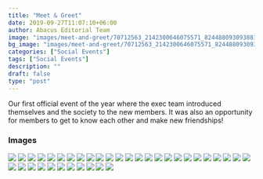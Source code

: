 ```yaml
---
title: "Meet & Greet"
date: 2019-09-27T11:07:10+06:00
author: Abacus Editorial Team
image: "images/meet-and-greet/70712563_2142300646075571_8244880930938814464_o_2142300642742238.jpg"
bg_image: "images/meet-and-greet/70712563_2142300646075571_8244880930938814464_o_2142300642742238.jpg"
categories: ["Social Events"]
tags: ["Social Events"]
description: ""
draft: false
type: "post"
---
```


Our first official event of the year where the exec team introduced themselves and the society to the new members. It was also an opportunity for members to get to know each other and make new friendships!

### Images

![](/images/meet-and-greet/68668910_2142301732742129_3167265654671671296_o_2142301729408796.jpg)
![](/images/meet-and-greet/70133400_2142301856075450_4338948130478227456_o_2142301842742118.jpg)
![](/images/meet-and-greet/70246188_2142301366075499_589106892664471552_o_2142301359408833.jpg)
![](/images/meet-and-greet/70307410_2142301322742170_2039122099863289856_o_2142301319408837.jpg)
![](/images/meet-and-greet/70776119_2142300886075547_3259700416102793216_o_2142300872742215.jpg)
![](/images/meet-and-greet/70859253_2142300752742227_6347140869467930624_o_2142300749408894.jpg)
![](/images/meet-and-greet/70883721_2142301306075505_1269231074408398848_o_2142301299408839.jpg)
![](/images/meet-and-greet/70894517_2142301922742110_6254693613976944640_o_2142301919408777.jpg)
![](/images/meet-and-greet/70910318_2142301542742148_9018062438213353472_o_2142301539408815.jpg)
![](/images/meet-and-greet/70910924_2142300916075544_4986219587684007936_o_2142300912742211.jpg)
![](/images/meet-and-greet/70928075_2142301599408809_3594642603162730496_o_2142301596075476.jpg)
![](/images/meet-and-greet/70934290_2142301559408813_3373045260174229504_o_2142301552742147.jpg)
![](/images/meet-and-greet/70968953_2142300726075563_8320831637952659456_o_2142300719408897.jpg)
![](/images/meet-and-greet/70983835_2142300659408903_485556755871301632_o_2142300652742237.jpg)
![](/images/meet-and-greet/70993991_2142301499408819_4556640944467738624_o_2142301496075486.jpg)
![](/images/meet-and-greet/71023992_2142301432742159_6858929481696935936_o_2142301429408826.jpg)
![](/images/meet-and-greet/71049754_2142301812742121_7857100123468201984_o_2142301806075455.jpg)
![](/images/meet-and-greet/71081873_2142300669408902_6236379388095496192_o_2142300666075569.jpg)
![](/images/meet-and-greet/71089856_2142301962742106_8953206688287031296_o_2142301959408773.jpg)
![](/images/meet-and-greet/71092913_2142301422742160_6589247746446721024_o_2142301419408827.jpg)
![](/images/meet-and-greet/71145223_2142302099408759_3321203725011255296_o_2142302089408760.jpg)
![](/images/meet-and-greet/71150690_2142301932742109_254572173446873088_o_2142301929408776.jpg)
![](/images/meet-and-greet/71183856_2142301016075534_3203143633914036224_o_2142301012742201.jpg)
![](/images/meet-and-greet/71186894_2142300786075557_5619205936418652160_o_2142300779408891.jpg)
![](/images/meet-and-greet/71201025_2142300932742209_1081007242217521152_o_2142300929408876.jpg)
![](/images/meet-and-greet/71214677_2142301716075464_4968311781672878080_o_2142301709408798.jpg)
![](/images/meet-and-greet/71278871_2142301889408780_5710038370105688064_o_2142301886075447.jpg)
![](/images/meet-and-greet/71329623_2142301256075510_770895498046341120_o_2142301249408844.jpg)
![](/images/meet-and-greet/71488105_2142301146075521_4940843198072225792_o_2142301132742189.jpg)
![](/images/meet-and-greet/71494520_2142301006075535_7292575519072059392_o_2142301002742202.jpg)
![](/images/meet-and-greet/71499373_2142301039408865_1846541212329181184_o_2142301032742199.jpg)
![](/images/meet-and-greet/71587947_2142302212742081_186656366696333312_o_2142302206075415.jpg)
![](/images/meet-and-greet/71593594_2142302122742090_9049021670584483840_o_2142302116075424.jpg)
![](/images/meet-and-greet/71691717_2142302049408764_6113588326097223680_o_2142302042742098.jpg)
![](/images/meet-and-greet/71722582_2142301659408803_4446022644420050944_o_2142301656075470.jpg)
![](/images/meet-and-greet/71817050_2142301209408848_7115565464238948352_o_2142301202742182.jpg)
